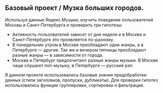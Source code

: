 ## Базовый проект / Музка больших городов. 
Используя данные Яндекс.Музыки, изучить поведение пользователей Москвы и Санкт-Петербурга и проверить три гипотезы:

- Активность пользователей зависит от дня недели и в Москве и Санкт-Петербурге это проявляется по-разному.
- В понедельник утром в Москве преобладают одни жанры, а в Петербурге — другие. Так же и вечером пятницы преобладают разные жанры — в зависимости от города.
- Москва и Петербург предпочитают разные жанры музыки. В Москве чаще слушают поп-музыку, в Петербурге — русский рэп.

В данном проекте использовались базовые знания предобработки данных (стили заголовков, пропуски, дубликаты). 
Для проверки гипотез использовались функции группировки, сортировки и фильтрация.
